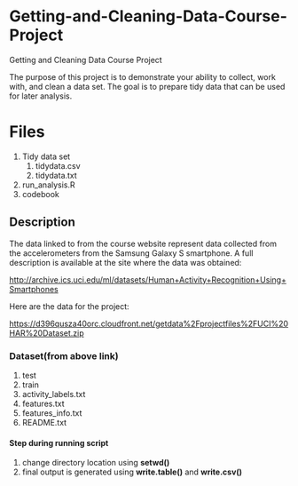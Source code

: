 # Getting-and-Cleaning-Data-Course-Project
Getting and Cleaning Data Course Project

The purpose of this project is to demonstrate your ability to collect, work with, and clean a data set.
The goal is to prepare tidy data that can be used for later analysis.

# Files
1. Tidy data set
    1. tidydata.csv
    2. tidydata.txt
 2.  run_analysis.R
 3.  codebook
 

 ## Description
The data linked to from the course website represent data collected from the accelerometers from the Samsung Galaxy S smartphone. A full description is available at the site where the data was obtained:

http://archive.ics.uci.edu/ml/datasets/Human+Activity+Recognition+Using+Smartphones

Here are the data for the project:

https://d396qusza40orc.cloudfront.net/getdata%2Fprojectfiles%2FUCI%20HAR%20Dataset.zip

### Dataset(from above link)
1. test 
2. train
3. activity_labels.txt
4. features.txt
5. features_info.txt
6. README.txt


#### Step during running script
1. change directory location using **setwd()**
2. final output is generated using **write.table()** and **write.csv()**
